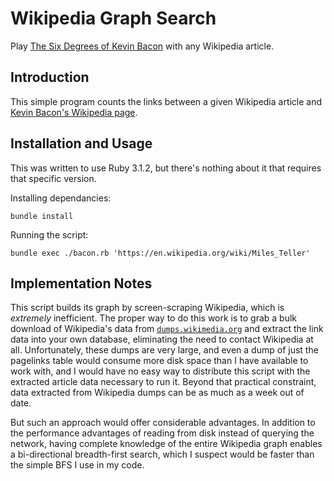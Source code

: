 # Wikipedia Graph Search

Play [The Six Degrees of Kevin Bacon][1] with any Wikipedia article.

## Introduction

This simple program counts the links between a given Wikipedia article
and [Kevin Bacon's Wikipedia page][2].

## Installation and Usage

This was written to use Ruby 3.1.2, but there's nothing about it that requires
that specific version.

Installing dependancies:

    bundle install

Running the script:

    bundle exec ./bacon.rb 'https://en.wikipedia.org/wiki/Miles_Teller'

## Implementation Notes

This script builds its graph by screen-scraping Wikipedia, which is *extremely*
inefficient. The proper way to do this work is to grab a bulk download
of Wikipedia's data from [`dumps.wikimedia.org`][3] and extract the link data
into your own database, eliminating the need to contact Wikipedia at all.
Unfortunately, these dumps are very large, and even a dump of just the pagelinks
table would consume more disk space than I have available to work with, and I
would have no easy way to distribute this script with the extracted article
data necessary to run it. Beyond that practical constraint, data extracted
from Wikipedia dumps can be as much as a week out of date.

But such an approach would offer considerable advantages. In addition to the
performance advantages of reading from disk instead of querying the network,
having complete knowledge of the entire Wikipedia graph enables a bi-directional
breadth-first search, which I suspect would be faster than the simple BFS I use
in my code.

[1]: https://en.wikipedia.org/wiki/Six_Degrees_of_Kevin_Bacon
[2]: https://en.wikipedia.org/wiki/Kevin_Bacon
[3]: https://dumps.wikimedia.org/
